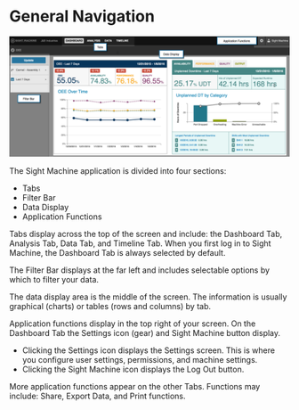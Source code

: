 # General Navigation
 ![](generalNavE2.png)
 
The Sight Machine application is divided into four sections:
 * Tabs
 * Filter Bar
 * Data Display
 * Application Functions

Tabs display across the top of the screen and include: the Dashboard Tab, Analysis Tab, Data Tab, and Timeline Tab. When you first log in to Sight Machine, the Dashboard Tab is always selected by default.

The Filter Bar displays at the far left and includes selectable options by which to filter your data.
 
The data display area is the middle of the screen. The information is usually graphical (charts) or tables (rows and columns) by tab. 
 
Application functions display in the top right of your screen. On the Dashboard Tab the Settings icon (gear) and Sight Machine button display. 
  
  * Clicking the Settings icon displays the Settings screen. This is where you configure user settings, permissions, and machine settings.
  * Clicking the Sight Machine icon displays the Log Out button.

 More application functions appear on the other Tabs. Functions may include: Share, Export Data, and Print functions.
 